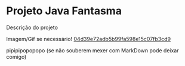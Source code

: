 # Projeto Java Fantasma
Descrição do projeto

Imagem/Gif se necessário!
[04d39e72adb5b99fa598e15c07fb3cd9](https://github.com/Sholum1/Projeto-Java-fantasma/assets/71233358/ba38f432-c6de-4644-b3df-3c1631721409)

pipipipopopopo (se não souberem mexer com MarkDown pode deixar comigo)
